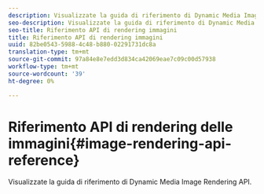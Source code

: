 ```yaml
---
description: Visualizzate la guida di riferimento di Dynamic Media Image Rendering API.
seo-description: Visualizzate la guida di riferimento di Dynamic Media Image Rendering API.
seo-title: Riferimento API di rendering immagini
title: Riferimento API di rendering immagini
uuid: 82be0543-5988-4c48-b880-02291731dc8a
translation-type: tm+mt
source-git-commit: 97a84e8e7edd3d834ca42069eae7c09c00d57938
workflow-type: tm+mt
source-wordcount: '39'
ht-degree: 0%

---
```



# Riferimento API di rendering delle immagini{#image-rendering-api-reference}

Visualizzate la guida di riferimento di Dynamic Media Image Rendering API.

